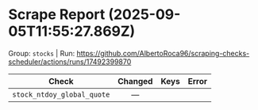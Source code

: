 # Scrape Report (2025-09-05T11:55:27.869Z)

Group: `stocks`  |  Run: https://github.com/AlbertoRoca96/scraping-checks-scheduler/actions/runs/17492399870

| Check | Changed | Keys | Error |
|---|:---:|:--|:--|
| `stock_ntdoy_global_quote` | — |  |  |
